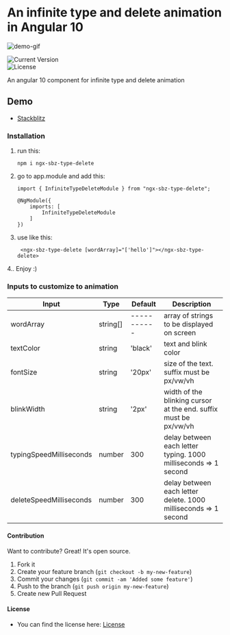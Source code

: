 # An infinite type and delete animation in Angular 10
![demo-gif](https://media.giphy.com/media/BLwsAn4Gs2IVShvRLe/giphy.gif)

![Current Version](https://img.shields.io/badge/Current%20Version-1.0-brightgreen>)   
 ![License](https://img.shields.io/badge/License-GNU%20General%20Public%20License%20v3.0-blue)

An angular 10 component for infinite type and delete animation

## Demo
* [Stackblitz]
 
### Installation
1. run this:
   ```shell
   npm i ngx-sbz-type-delete
   ```
2. go to app.module and add this:
   ```shell
   import { InfiniteTypeDeleteModule } from "ngx-sbz-type-delete";
   
   @NgModule({
       imports: [
           InfiniteTypeDeleteModule
       ]
   })
   ```
3. use like this:
   ```shell
    <ngx-sbz-type-delete [wordArray]="['hello']"></ngx-sbz-type-delete>
   ```
4.. Enjoy :)

### Inputs to customize to animation

| Input                   | Type     | Default     | Description                                                      |
| ----------------------- | -------- | ----------- | ---------------------------------------------------------------- |
| wordArray               | string[] | ----------- | array of strings to be displayed on screen                       |
| textColor               | string   | 'black'     | text and blink color                                             |
| fontSize                | string   | '20px'      | size of the text. suffix must be px/vw/vh                        |
| blinkWidth              | string   | '2px'       | width of the blinking cursor at the end. suffix must be px/vw/vh |
| typingSpeedMilliseconds | number   | 300         | delay between each letter typing. 1000 milliseconds => 1 second  |
| deleteSpeedMilliseconds | number   | 300         | delay between each letter delete. 1000 milliseconds => 1 second  |

#### Contribution
Want to contribute? Great!
It's open source.
1. Fork it
2. Create your feature branch (`git checkout -b my-new-feature`)
3. Commit your changes (`git commit -am 'Added some feature'`)
4. Push to the branch (`git push origin my-new-feature`)
5. Create new Pull Request

#### License
* You can find the license here: [License]


[//]: # (
These are reference links used in the body of this note and get stripped out when the markdown processor does its job.
There is no need to format nicely because it shouldn't be seen. Thanks SO - http://stackoverflow.com/questions/4823468/store-comments-in-markdown-syntax)

   [Stackblitz]: <https://stackblitz.com/edit/ngx-sbz-infinite-type-delete?file=src/app/app.component.html>
   [License]: <https://github.com/blakazulu/Ngx-Sbz-Infinite-Type-Delete/blob/main/LICENSE>
